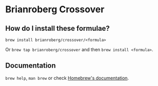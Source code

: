 # Brianroberg Crossover

## How do I install these formulae?

`brew install brianroberg/crossover/<formula>`

Or `brew tap brianroberg/crossover` and then `brew install <formula>`.

## Documentation

`brew help`, `man brew` or check [Homebrew's documentation](https://docs.brew.sh).
